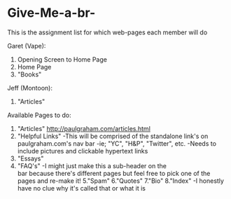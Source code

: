 # Give-Me-a-br-
This is the assignment list for which web-pages each member will do


Garet (Vape):
1. Opening Screen to Home Page
2. Home Page
3. "Books"

Jeff (Montoon):
1. "Articles"

Available Pages to do:
1. "Articles" http://paulgraham.com/articles.html
2. "Helpful Links"
  -This will be comprised of the standalone link's on paulgraham.com's nav bar
  -ie; "YC", "H&P", "Twitter", etc.
  -Needs to include pictures and clickable hypertext links
3. "Essays"
4. "FAQ's"
  -I might just make this a sub-header on the <nav> bar because there's different pages but feel free
   to pick one of the pages and re-make it!
5."Spam"
6."Quotes"
7."Bio"
8."Index"
  -I honestly have no clue why it's called that or what it is

